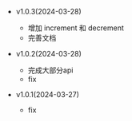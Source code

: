 - v1.0.3(2024-03-28)
    - 增加 increment 和 decrement
    - 完善文档

- v1.0.2(2024-03-28)
    - 完成大部分api
    - fix

- v1.0.1(2024-03-27)
    - fix

